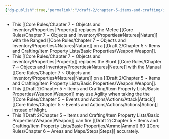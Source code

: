```yaml
---
{"dg-publish":true,"permalink":"/draft-2/chapter-5-items-and-crafting/item-property-lists/extra-properties/weapon/ranged/"}
---
```


- This [[Core Rules/Chapter 7 ~ Objects and Inventory/Properties\|Property]] replaces the Melee [[Core Rules/Chapter 7 ~ Objects and Inventory/Properties#Natures\|Nature]] with the Ranged [[Core Rules/Chapter 7 ~ Objects and Inventory/Properties#Natures\|Nature]] on a [[Draft 2/Chapter 5 ~ Items and Crafting/Item Property Lists/Basic Properties/Weapon\|Weapon]].
- This [[Core Rules/Chapter 7 ~ Objects and Inventory/Properties\|Property]] replaces the Blunt [[Core Rules/Chapter 7 ~ Objects and Inventory/Properties#Natures\|Nature]] with the Manual [[Core Rules/Chapter 7 ~ Objects and Inventory/Properties#Natures\|Nature]] on a [[Draft 2/Chapter 5 ~ Items and Crafting/Item Property Lists/Basic Properties/Weapon\|Weapon]].
- This [[Draft 2/Chapter 5 ~ Items and Crafting/Item Property Lists/Basic Properties/Weapon\|Weapon]] may use Agility when taking the the [[Core Rules/Chapter 5 ~ Events and Actions/Actions/Attack\|Attack]] [[Core Rules/Chapter 5 ~ Events and Actions/Actions/Actions\|Action]] instead of Might.
- This [[Draft 2/Chapter 5 ~ Items and Crafting/Item Property Lists/Basic Properties/Weapon\|Weapon]] can fire [[Draft 2/Chapter 5 ~ Items and Crafting/Item Property Lists/Basic Properties/Ammo\|Ammo]] 60 [[Core Rules/Chapter 6 ~ Areas and Maps/Steps\|Steps]] accurately.